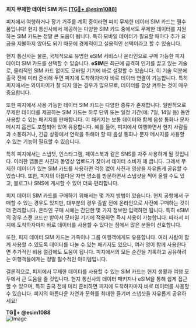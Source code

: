 **피지 무제한 데이터 SIM 카드 [[TG💪+ @esim1088](https://t.me/s/esim1088)]**

피지에서 여행하거나 장기 거주를 계획 중이라면 피지 무제한 데이터 SIM 카드는 필수품입니다! 현지 통신사에서 제공하는 다양한 SIM 카드 중에서도 무제한 데이터를 지원하는 SIM 카드는 정말 큰 도움이 됩니다. 특히 모바일 데이터가 필요할 때마다 추가 요금을 지불하지 않아도 되기 때문에 경제적이고 실용적인 선택이라고 할 수 있습니다.

현지 통신사는 물론, 국제적으로 유명한 eSIM 서비스나 온라인으로 구매 가능한 피지 데이터 SIM 카드를 선택할 수 있습니다. **eSIM**은 최근에 급격히 인기를 끌고 있는 기술로, 물리적인 SIM 카드 없이도 모바일 기기에 바로 설정할 수 있습니다. 이 기술 덕분에 출국 전에 미리 준비해 두면 피지에 도착하자마자 바로 데이터 연결이 가능합니다. 특히 피지에서는 와이파이가 잘 되지 않는 경우가 많으므로, 데이터를 항상 켜두는 것이 매우 중요합니다.

또한 피지에서 사용 가능한 데이터 SIM 카드는 다양한 종류가 존재합니다. 일반적으로 무제한 데이터를 제공하는 SIM 카드는 하루 단위 또는 일정 기간(예: 7일, 14일 등) 동안 사용할 수 있는 패키지를 판매합니다. 이 패키지는 보통 데이터와 함께 음성 통화나 문자 메시지 옵션도 포함되어 있어 유용합니다. 예를 들어, 피지에서 여행하면서 현지 사람들과 소통하거나, 긴급 상황에서 연락을 취해야 할 때 음성 통화나 문자 메시지를 사용할 수 있는 기능이 필요할 수 있습니다.

특히 피지에서는 스냅챗, 인스타그램, 페이스북과 같은 SNS를 자주 사용하게 될 것입니다. 이러한 앱들은 사진과 동영상 업로드가 잦아서 데이터 소비가 꽤 큽니다. 그래서 무제한 데이터가 있는 SIM 카드를 사용하면 걱정 없이 사진과 영상을 자유롭게 공유할 수 있습니다. 또한, 피지의 아름다운 자연 명소를 방문하면서 스냅샷을 찍어 올릴 수도 있고, 블로그나 SNS에 게시할 수 있어 더욱 편리합니다.

피지 데이터 SIM 카드를 구매하기 위해서는 몇 가지 방법이 있습니다. 현지 공항에서 구매할 수 있는 경우도 있지만, 대부분의 경우 출발 전에 온라인으로 사전에 구매하는 것이 더 편리합니다. 온라인 구매 시에는 간단한 몇 가지 정보만 입력하면 됩니다. 특히 eSIM의 경우 스캔 코드만 받아서 모바일 기기에 적용하면 즉시 사용이 가능합니다. 따라서 피지에 도착하자마자 바로 데이터를 사용할 수 있다는 점에서 많은 분들이 선호합니다.

또한, 피지 데이터 SIM 카드는 가족이나 그룹 여행객에게도 유용합니다. 여러 사람이 함께 사용할 수 있도록 데이터를 나눌 수 있는 패키지도 있으니, 여러 명이 함께 사용한다면 추가적인 비용 절감에도 도움이 됩니다. 피지에서의 모든 순간을 기록하고 공유하려는 여행객들에게는 정말 필수적인 아이템입니다.

결론적으로, 피지에서 무제한 데이터를 사용할 수 있는 SIM 카드는 현지 생활과 여행 모두에서 큰 도움을 줄 것입니다. 현지 통신사의 데이터 패키지나 eSIM을 통해 쉽게 접근할 수 있으며, 특히 출국 전에 미리 준비하면 피지에 도착하자마자 바로 데이터를 사용할 수 있습니다. 피지의 아름다운 자연과 문화를 최대한 즐기며 스냅샷을 자유롭게 공유하세요!

**TG💪+ @esim1088**  
![Image](https://i.postimg.cc/Y0z9fWf4/image.png)